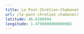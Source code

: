```yaml
---
title: Le Pont-Chrétien-Chabenet
url: /le-pont-chretien-chabenet/
latitude: 46.6286094
longitude: 1.4799600000000002
---
```

